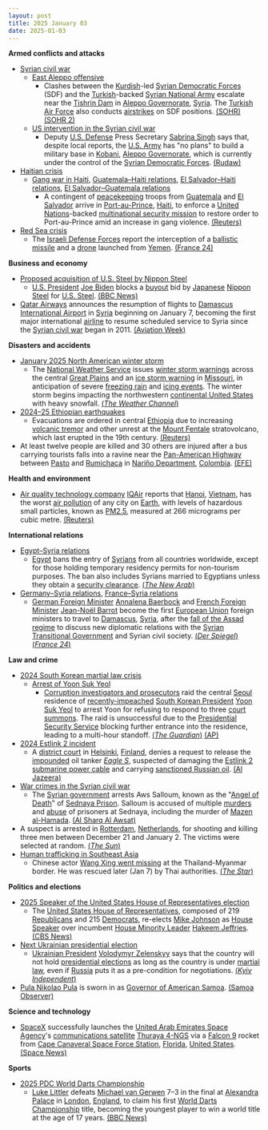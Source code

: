 ```yaml
---
layout: post
title: 2025 January 03
date: 2025-01-03
---
```



**Armed conflicts and attacks**

* [Syrian civil war](https://en.wikipedia.org/wiki/Syrian_civil_war "Syrian civil war")
  + [East Aleppo offensive](https://en.wikipedia.org/wiki/East_Aleppo_offensive_%282024%E2%80%93present%29 "East Aleppo offensive (2024–present)")
    - Clashes between the [Kurdish](https://en.wikipedia.org/wiki/Kurds_in_Syria "Kurds in Syria")-led [Syrian Democratic Forces](https://en.wikipedia.org/wiki/Syrian_Democratic_Forces "Syrian Democratic Forces") (SDF) and the [Turkish](https://en.wikipedia.org/wiki/Turkey "Turkey")-backed [Syrian National Army](https://en.wikipedia.org/wiki/Syrian_National_Army "Syrian National Army") escalate near the [Tishrin Dam](https://en.wikipedia.org/wiki/Tishrin_Dam "Tishrin Dam") in [Aleppo Governorate](https://en.wikipedia.org/wiki/Aleppo_Governorate "Aleppo Governorate"), [Syria](https://en.wikipedia.org/wiki/Syria "Syria"). The [Turkish Air Force](https://en.wikipedia.org/wiki/Turkish_Air_Force "Turkish Air Force") also conducts [airstrikes](https://en.wikipedia.org/wiki/Airstrike "Airstrike") on SDF positions. [(SOHR)](https://www.syriahr.com/en/352816/) [(SOHR 2)](https://www.syriahr.com/en/352846/)
  + [US intervention in the Syrian civil war](https://en.wikipedia.org/wiki/US_intervention_in_the_Syrian_civil_war "US intervention in the Syrian civil war")
    - Deputy [U.S. Defense](https://en.wikipedia.org/wiki/United_States_Department_of_Defense "United States Department of Defense") Press Secretary [Sabrina Singh](https://en.wikipedia.org/wiki/Sabrina_Singh "Sabrina Singh") says that, despite local reports, the [U.S. Army](https://en.wikipedia.org/wiki/U.S._Army "U.S. Army") has "no plans" to build a military base in [Kobani](https://en.wikipedia.org/wiki/Kobani "Kobani"), [Aleppo Governorate](https://en.wikipedia.org/wiki/Aleppo_Governorate "Aleppo Governorate"), which is currently under the control of the [Syrian Democratic Forces](https://en.wikipedia.org/wiki/Syrian_Democratic_Forces "Syrian Democratic Forces"). [(Rudaw)](https://manage.rudaw.net/english/middleeast/syria/030120254)
* [Haitian crisis](https://en.wikipedia.org/wiki/Haitian_crisis_%282018%E2%80%93present%29 "Haitian crisis (2018–present)")
  + [Gang war in Haiti](https://en.wikipedia.org/wiki/Gang_war_in_Haiti "Gang war in Haiti"), [Guatemala–Haiti relations](https://en.wikipedia.org/wiki/Guatemala%E2%80%93Haiti_relations "Guatemala–Haiti relations"), [El Salvador–Haiti relations](https://en.wikipedia.org/wiki/El_Salvador%E2%80%93Haiti_relations "El Salvador–Haiti relations"), [El Salvador–Guatemala relations](https://en.wikipedia.org/wiki/El_Salvador%E2%80%93Guatemala_relations "El Salvador–Guatemala relations")
    - A contingent of [peacekeeping](https://en.wikipedia.org/wiki/Peacekeeping "Peacekeeping") troops from [Guatemala](https://en.wikipedia.org/wiki/Guatemala "Guatemala") and [El Salvador](https://en.wikipedia.org/wiki/El_Salvador "El Salvador") arrive in [Port-au-Prince](https://en.wikipedia.org/wiki/Port-au-Prince "Port-au-Prince"), [Haiti](https://en.wikipedia.org/wiki/Haiti "Haiti"), to enforce a [United Nations](https://en.wikipedia.org/wiki/United_Nations "United Nations")-backed [multinational security mission](https://en.wikipedia.org/wiki/Multinational_Security_Support_Mission_in_Haiti "Multinational Security Support Mission in Haiti") to restore order to Port-au-Prince amid an increase in gang violence. [(Reuters)](https://www.reuters.com/world/americas/central-american-troops-arrive-haiti-fight-gangs-2025-01-03/)
* [Red Sea crisis](https://en.wikipedia.org/wiki/Red_Sea_crisis "Red Sea crisis")
  + The [Israeli Defense Forces](https://en.wikipedia.org/wiki/Israeli_Defense_Forces "Israeli Defense Forces") report the interception of a [ballistic missile](https://en.wikipedia.org/wiki/Ballistic_missile "Ballistic missile") and a [drone](https://en.wikipedia.org/wiki/Drone_warfare "Drone warfare") launched from [Yemen](https://en.wikipedia.org/wiki/Yemen "Yemen"). [(France 24)](https://www.france24.com/en/middle-east/20250103-israel-intercepts-new-missile-launched-from-yemen-says-idf)

**Business and economy**

* [Proposed acquisition of U.S. Steel by Nippon Steel](https://en.wikipedia.org/wiki/Proposed_acquisition_of_U.S._Steel_by_Nippon_Steel "Proposed acquisition of U.S. Steel by Nippon Steel")
  + [U.S. President](https://en.wikipedia.org/wiki/President_of_the_United_States "President of the United States") [Joe Biden](https://en.wikipedia.org/wiki/Joe_Biden "Joe Biden") blocks a [buyout](https://en.wikipedia.org/wiki/Buyout "Buyout") bid by [Japanese](https://en.wikipedia.org/wiki/Japan "Japan") [Nippon Steel](https://en.wikipedia.org/wiki/Nippon_Steel "Nippon Steel") for [U.S. Steel](https://en.wikipedia.org/wiki/U.S._Steel "U.S. Steel"). [(BBC News)](https://www.bbc.com/news/articles/cx2vz83pg9eo)
* [Qatar Airways](https://en.wikipedia.org/wiki/Qatar_Airways "Qatar Airways") announces the resumption of flights to [Damascus International Airport](https://en.wikipedia.org/wiki/Damascus_International_Airport "Damascus International Airport") in [Syria](https://en.wikipedia.org/wiki/Syria "Syria") beginning on January 7, becoming the first major international [airline](https://en.wikipedia.org/wiki/Airline "Airline") to resume scheduled service to Syria since the [Syrian civil war](https://en.wikipedia.org/wiki/Syrian_civil_war "Syrian civil war") began in 2011. [(Aviation Week)](https://aviationweek.com/air-transport/airports-networks/qatar-airways-resume-syria-flights)

**Disasters and accidents**

* [January 2025 North American winter storm](https://en.wikipedia.org/wiki/January_5%E2%80%936%2C_2025_United_States_blizzard "January 5–6, 2025 United States blizzard")
  + The [National Weather Service](https://en.wikipedia.org/wiki/National_Weather_Service "National Weather Service") issues [winter storm warnings](https://en.wikipedia.org/wiki/Winter_storm_warning "Winter storm warning") across the central [Great Plains](https://en.wikipedia.org/wiki/Great_Plains "Great Plains") and an [ice storm warning](https://en.wikipedia.org/wiki/Ice_storm_warning "Ice storm warning") in [Missouri](https://en.wikipedia.org/wiki/Missouri "Missouri"), in anticipation of severe [freezing rain](https://en.wikipedia.org/wiki/Freezing_rain "Freezing rain") and [icing events](https://en.wikipedia.org/wiki/Ice_storm "Ice storm"). The winter storm begins impacting the northwestern [continental United States](https://en.wikipedia.org/wiki/Contiguous_United_States "Contiguous United States") with heavy snowfall. [(*The Weather Channel*)](https://weather.com/storms/winter/news/2025-01-02-winter-storm-blair-forecast-snow-ice-plains-midwest-mid-atlantic)
* [2024–25 Ethiopian earthquakes](https://en.wikipedia.org/wiki/2024%E2%80%9325_Ethiopian_earthquakes "2024–25 Ethiopian earthquakes")
  + Evacuations are ordered in central [Ethiopia](https://en.wikipedia.org/wiki/Ethiopia "Ethiopia") due to increasing [volcanic tremor](https://en.wikipedia.org/wiki/Harmonic_tremor "Harmonic tremor") and other unrest at the [Mount Fentale](https://en.wikipedia.org/wiki/Mount_Fentale "Mount Fentale") stratovolcano, which last erupted in the 19th century. [(Reuters)](https://www.reuters.com/world/africa/risk-ethiopian-volcano-eruption-prompts-evacuation-residents-2025-01-03/)
* At least twelve people are killed and 30 others are injured after a bus carrying tourists falls into a ravine near the [Pan-American Highway](https://en.wikipedia.org/wiki/Pan-American_Highway "Pan-American Highway") between [Pasto](https://en.wikipedia.org/wiki/Pasto%2C_Colombia "Pasto, Colombia") and [Rumichaca](https://en.wikipedia.org/wiki/Rumichaca_Bridge "Rumichaca Bridge") in [Nariño Department](https://en.wikipedia.org/wiki/Nari%C3%B1o_Department "Nariño Department"), [Colombia](https://en.wikipedia.org/wiki/Colombia "Colombia"). [(EFE)](https://efe.com/mundo/2025-01-04/colombia-accidente-autobus/)

**Health and environment**

* [Air quality technology company](https://en.wikipedia.org/wiki/Air_quality_index "Air quality index") [IQAir](https://en.wikipedia.org/wiki/IQAir "IQAir") reports that [Hanoi](https://en.wikipedia.org/wiki/Hanoi "Hanoi"), [Vietnam](https://en.wikipedia.org/wiki/Vietnam "Vietnam"), has the worst [air pollution](https://en.wikipedia.org/wiki/Air_pollution "Air pollution") of any city on [Earth](https://en.wikipedia.org/wiki/Earth "Earth"), with levels of hazardous small particles, known as [PM2.5](https://en.wikipedia.org/wiki/Particulate_pollution "Particulate pollution"), measured at 266 micrograms per cubic metre. [(Reuters)](https://www.reuters.com/world/asia-pacific/hanoi-declared-worlds-most-polluted-city-authorities-seek-action-2025-01-03/)

**International relations**

* [Egypt–Syria relations](https://en.wikipedia.org/wiki/Egypt%E2%80%93Syria_relations "Egypt–Syria relations")
  + [Egypt](https://en.wikipedia.org/wiki/Egypt "Egypt") bans the entry of [Syrians](https://en.wikipedia.org/wiki/Syrians "Syrians") from all countries worldwide, except for those holding temporary residency permits for non-tourism purposes. The ban also includes Syrians married to Egyptians unless they obtain a [security clearance](https://en.wikipedia.org/wiki/Security_clearance "Security clearance"). [(*The New Arab*)](https://www.newarab.com/news/egypt-bans-entry-syrians-anywhere-world)
* [Germany–Syria relations](https://en.wikipedia.org/wiki/Germany%E2%80%93Syria_relations "Germany–Syria relations"), [France–Syria relations](https://en.wikipedia.org/wiki/France%E2%80%93Syria_relations "France–Syria relations")
  + [German Foreign Minister](https://en.wikipedia.org/wiki/Foreign_Minister_of_Germany "Foreign Minister of Germany") [Annalena Baerbock](https://en.wikipedia.org/wiki/Annalena_Baerbock "Annalena Baerbock") and [French Foreign Minister](https://en.wikipedia.org/wiki/Foreign_minister_of_France "Foreign minister of France") [Jean-Noël Barrot](https://en.wikipedia.org/wiki/Jean-No%C3%ABl_Barrot "Jean-Noël Barrot") become the first [European Union](https://en.wikipedia.org/wiki/European_Union "European Union") foreign ministers to travel to [Damascus](https://en.wikipedia.org/wiki/Damascus "Damascus"), [Syria](https://en.wikipedia.org/wiki/Syria "Syria"), after the [fall of the Assad regime](https://en.wikipedia.org/wiki/Fall_of_the_Assad_regime "Fall of the Assad regime") to discuss new diplomatic relations with the [Syrian Transitional Government](https://en.wikipedia.org/wiki/Syrian_Transitional_Government "Syrian Transitional Government") and Syrian civil society. [(*Der Spiegel*)](https://www.spiegel.de/politik/deutschland/syrien-annalena-baerbock-reist-als-erste-eu-aussenministerin-nach-damaskus-a-6884f1be-3006-454b-9664-3ee76c0eda2e) [(*France 24*)](https://www.france24.com/en/middle-east/20250103-french-fm-visits-syria-with-german-counterpart-to-promote-peaceful-transition)

**Law and crime**

* [2024 South Korean martial law crisis](https://en.wikipedia.org/wiki/2024_South_Korean_martial_law_crisis "2024 South Korean martial law crisis")
  + [Arrest of Yoon Suk Yeol](https://en.wikipedia.org/wiki/Arrest_of_Yoon_Suk_Yeol "Arrest of Yoon Suk Yeol")
    - [Corruption investigators and prosecutors](https://en.wikipedia.org/wiki/Corruption_Investigation_Office_for_High-ranking_Officials "Corruption Investigation Office for High-ranking Officials") raid the central [Seoul](https://en.wikipedia.org/wiki/Seoul "Seoul") residence of [recently-impeached](https://en.wikipedia.org/wiki/Impeachment_of_Yoon_Suk_Yeol "Impeachment of Yoon Suk Yeol") [South Korean President](https://en.wikipedia.org/wiki/President_of_South_Korea "President of South Korea") [Yoon Suk Yeol](https://en.wikipedia.org/wiki/Yoon_Suk_Yeol "Yoon Suk Yeol") to arrest Yoon for refusing to respond to three [court summons](https://en.wikipedia.org/wiki/Summons "Summons"). The raid is unsuccessful due to the [Presidential Security Service](https://en.wikipedia.org/wiki/Presidential_Security_Service_%28South_Korea%29 "Presidential Security Service (South Korea)") blocking further entrance into the residence, leading to a multi-hour standoff. [(*The Guardian*)](https://www.theguardian.com/world/live/2025/jan/02/south-korea-police-on-way-to-arrest-president-yoon-suk-yeol-latest-updates?filterKeyEvents=false#maincontent) [(AP)](https://apnews.com/article/south-korea-yoon-martial-law-impeachment-detention-c8dc1758647979455dbf0d56e70369a4)
* [2024 Estlink 2 incident](https://en.wikipedia.org/wiki/2024_Estlink_2_incident "2024 Estlink 2 incident")
  + A [district court](https://en.wikipedia.org/wiki/Judicial_system_of_Finland#District_Courts "Judicial system of Finland") in [Helsinki](https://en.wikipedia.org/wiki/Helsinki "Helsinki"), [Finland](https://en.wikipedia.org/wiki/Finland "Finland"), denies a request to release the [impounded](https://en.wikipedia.org/wiki/Vehicle_impoundment "Vehicle impoundment") oil tanker *[Eagle S](https://en.wikipedia.org/wiki/Eagle_S "Eagle S")*, suspected of damaging the [Estlink 2](https://en.wikipedia.org/wiki/Estlink_2 "Estlink 2") [submarine power cable](https://en.wikipedia.org/wiki/Submarine_power_cable "Submarine power cable") and carrying [sanctioned Russian oil](https://en.wikipedia.org/wiki/Embargo_of_Russian_oil_during_the_Russo-Ukrainian_War "Embargo of Russian oil during the Russo-Ukrainian War"). [(Al Jazeera)](https://www.aljazeera.com/news/2025/1/3/finnish-court-upholds-oil-tanker-seizure-in-undersea-cables-probe)
* [War crimes in the Syrian civil war](https://en.wikipedia.org/wiki/War_crimes_in_the_Syrian_civil_war "War crimes in the Syrian civil war")
  + The [Syrian government](https://en.wikipedia.org/wiki/Syrian_transitional_government "Syrian transitional government") arrests Aws Salloum, known as the "[Angel of Death](https://en.wikipedia.org/wiki/Azrael "Azrael")" of [Sednaya Prison](https://en.wikipedia.org/wiki/Sednaya_Prison "Sednaya Prison"). Salloum is accused of multiple [murders](https://en.wikipedia.org/wiki/Murder "Murder") and [abuse](https://en.wikipedia.org/wiki/Prisoner_abuse "Prisoner abuse") of prisoners at Sednaya, including the murder of [Mazen al-Hamada](https://en.wikipedia.org/wiki/Mazen_al-Hamada "Mazen al-Hamada"). [(Al Sharq Al Awsat)](https://english.aawsat.com/arab-world/5097881-arrest-aws-salloum-what-we-know-about-%E2%80%98azrael-sednaya%E2%80%99)
* A suspect is arrested in [Rotterdam](https://en.wikipedia.org/wiki/Rotterdam "Rotterdam"), [Netherlands](https://en.wikipedia.org/wiki/Netherlands "Netherlands"), for shooting and killing three men between December 21 and January 2. The victims were selected at random. [(*The Sun*)](https://thesun.my/world-news/dutch-police-arrest-suspect-in-random-rotterdam-shootings-BO13480760)
* [Human trafficking in Southeast Asia](https://en.wikipedia.org/wiki/Human_trafficking_in_Southeast_Asia "Human trafficking in Southeast Asia")
  + Chinese actor [Wang Xing went missing](https://en.wikipedia.org/wiki/Disappearance_of_Wang_Xing "Disappearance of Wang Xing") at the Thailand-Myanmar border. He was rescued later (Jan 7) by Thai authorities. [(*The Star*)](https://www.thestar.com.my/lifestyle/entertainment/2025/01/08/chinese-actor-wang-xing-says-he-was-forcibly-shaved-and-trained-as-scammer-in-myanmar)

**Politics and elections**

* [2025 Speaker of the United States House of Representatives election](https://en.wikipedia.org/wiki/2025_Speaker_of_the_United_States_House_of_Representatives_election "2025 Speaker of the United States House of Representatives election")
  + The [United States House of Representatives](https://en.wikipedia.org/wiki/United_States_House_of_Representatives "United States House of Representatives"), composed of 219 [Republicans](https://en.wikipedia.org/wiki/Republican_Party_%28United_States%29 "Republican Party (United States)") and 215 [Democrats](https://en.wikipedia.org/wiki/Democratic_Party_%28United_States%29 "Democratic Party (United States)"), re-elects [Mike Johnson](https://en.wikipedia.org/wiki/Mike_Johnson "Mike Johnson") as [House Speaker](https://en.wikipedia.org/wiki/Speaker_of_the_United_States_House_of_Representatives "Speaker of the United States House of Representatives") over incumbent [House Minority Leader](https://en.wikipedia.org/wiki/Party_leaders_of_the_United_States_House_of_Representatives "Party leaders of the United States House of Representatives") [Hakeem Jeffries](https://en.wikipedia.org/wiki/Hakeem_Jeffries "Hakeem Jeffries"). [(CBS News)](https://www.cbsnews.com/live-updates/2025-new-congress-sworn-in/)
* [Next Ukrainian presidential election](https://en.wikipedia.org/wiki/Next_Ukrainian_presidential_election "Next Ukrainian presidential election")
  + [Ukrainian President](https://en.wikipedia.org/wiki/President_of_Ukraine "President of Ukraine") [Volodymyr Zelenskyy](https://en.wikipedia.org/wiki/Volodymyr_Zelenskyy "Volodymyr Zelenskyy") says that the country will not hold [presidential elections](https://en.wikipedia.org/wiki/Ukrainian_presidential_elections "Ukrainian presidential elections") as long as the country is under [martial law](https://en.wikipedia.org/wiki/Martial_law_in_Ukraine "Martial law in Ukraine"), even if [Russia](https://en.wikipedia.org/wiki/Russia "Russia") puts it as a pre-condition for negotiations. [(*Kyiv Independent*)](https://kyivindependent.com/zelensky-again-rejects-elections-under-martial-law/)
* [Pula Nikolao Pula](https://en.wikipedia.org/wiki/Pula_Nikolao_Pula "Pula Nikolao Pula") is sworn in as [Governor of American Samoa](https://en.wikipedia.org/wiki/Governor_of_American_Samoa "Governor of American Samoa"). [(Samoa Observer)](https://www.samoaobserver.ws/category/samoa/112622)

**Science and technology**

* [SpaceX](https://en.wikipedia.org/wiki/SpaceX "SpaceX") successfully launches the [United Arab Emirates Space Agency](https://en.wikipedia.org/wiki/United_Arab_Emirates_Space_Agency "United Arab Emirates Space Agency")'s [communications satellite](https://en.wikipedia.org/wiki/Communications_satellite "Communications satellite") [Thuraya 4-NGS](https://en.wikipedia.org/wiki/Thuraya "Thuraya") via a [Falcon 9](https://en.wikipedia.org/wiki/Falcon_9 "Falcon 9") rocket from [Cape Canaveral Space Force Station](https://en.wikipedia.org/wiki/Cape_Canaveral_Space_Force_Station "Cape Canaveral Space Force Station"), [Florida](https://en.wikipedia.org/wiki/Florida "Florida"), [United States](https://en.wikipedia.org/wiki/United_States "United States"). [(Space News)](https://spacenews.com/spacex-launches-uaes-thuraya-4-mobile-connectivity-satellite/)

**Sports**

* [2025 PDC World Darts Championship](https://en.wikipedia.org/wiki/2025_PDC_World_Darts_Championship "2025 PDC World Darts Championship")
  + [Luke Littler](https://en.wikipedia.org/wiki/Luke_Littler "Luke Littler") defeats [Michael van Gerwen](https://en.wikipedia.org/wiki/Michael_van_Gerwen "Michael van Gerwen") 7–3 in the final at [Alexandra Palace](https://en.wikipedia.org/wiki/Alexandra_Palace "Alexandra Palace") in [London](https://en.wikipedia.org/wiki/London "London"), [England](https://en.wikipedia.org/wiki/England "England"), to claim his first [World Darts Championship](https://en.wikipedia.org/wiki/PDC_World_Darts_Championship "PDC World Darts Championship") title, becoming the youngest player to win a world title at the age of 17 years. [(BBC News)](https://www.bbc.co.uk/sport/darts/live/c4gwz153e7et)
